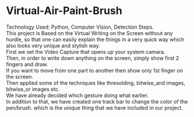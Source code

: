 # Virtual-Air-Paint-Brush
Technology Used: Python, Computer Vision, Detection Steps.  
This project is Based on the Virtual Writing on the Screen without any hurdle, so that one can easily explain the things in a very quick way which also looks very unique and stylish way.  
First we set the Video Capture that opens up your system camara.  
Then, in order to write down anything on the screen, simply show  first 2 fingers and draw.  
If you want to move from one part to another then show only 1st finger on the screen.  
Then applied some of the techniques like thresolding, bitwise_and images, bitwise_or images etc.  
We have already decided which gesture doing what earlier.  
In addition to that, we have created one track bar to change the color of the pen/brush. which is the unique thing that we have included in our project.   
